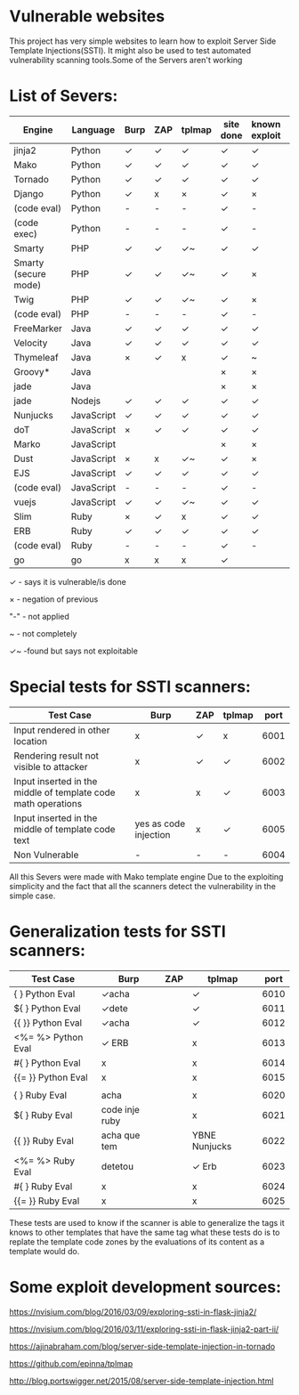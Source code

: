 
# Vulnerable websites
This project has very simple websites to learn how to exploit Server Side Template Injections(SSTI). It might also be used to test automated vulnerability scanning tools.Some of the Servers aren't working




# List of Severs:

| Engine              | Language   | Burp | ZAP | tplmap | site done | known exploit | port | tags                    |
| ---                 | ---        | ---  | --- | ---    | ---  | ---    | ---  | ---                     | 
| jinja2              | Python     | ✓   | ✓    | ✓      | ✓    | ✓      | 5000 | {{%s}}                  |       
| Mako                | Python     | ✓   | ✓    | ✓      | ✓    | ✓      | 5001 | ${%s}                   |        
| Tornado             | Python     | ✓   | ✓    | ✓      | ✓    | ✓      | 5002 | {{%s}}                  |        
| Django              | Python     | ✓   | x    | ×      | ✓    | ×      | 5003 | {{ }}                   |        
| (code eval)         | Python     | -   | -    | -      | ✓    | -      | 5004 | na                      |        
| (code exec)         | Python     | -   | -    | -      | ✓    | -      | 5005 | na                      |       
| Smarty              | PHP        | ✓   | ✓    | ✓~    | ✓    | ✓      | 5020 | {%s}                    |       
| Smarty (secure mode)| PHP        | ✓   | ✓    | ✓~    | ✓    | ×      | 5021 | {%s}                    |        
| Twig                | PHP        | ✓   | ✓    | ✓~    | ✓    | ×      | 5022 | {{%s}}                  |       
| (code eval)         | PHP        | -   | -    | -      | ✓    | -      | 5023 | na                      |        
| FreeMarker          | Java       | ✓   | ✓    | ✓     | ✓    | ✓      | 5051 | <#%s > ${%s}            |        
| Velocity            | Java       | ✓   | ✓    | ✓     | ✓    | ✓      | 5052 | #set($x=1+1)${x}        |        
| Thymeleaf           | Java       | ×   | ✓    | x      | ✓    | ~      | 5053 | <p th:text="${%s}"></p> |      
| Groovy*             | Java       |     |      |        | ×    | ×      | ×    | ×                       |     
| jade                | Java       |     |      |        | ×    | ×      | ×    | ×                       |     
| jade                | Nodejs     | ✓   | ✓   | ✓      | ✓    | ✓      | 5061 | #{%s}                   |     
| Nunjucks            | JavaScript | ✓   | ✓    | ✓      | ✓    | ✓      | 5062 | {{%s}}                  |      
| doT                 | JavaScript | ×   | ✓    | ✓      | ✓    | ✓      | 5063 | {{=%s}}                 |    
| Marko               | JavaScript |     |      |        | ×    | ×      | ×    | ×                       |    
| Dust                | JavaScript | ×   | x    | ✓~      | ✓    | ×      | 5065 | {#%s}or{%s}or{@%s}      |  
| EJS                 | JavaScript | ✓   | ✓    | ✓      | ✓    | ✓      | 5066 | <%= %>                  | 
| (code eval)         | JavaScript | -   | -    | -      | ✓    | -      | 5067 | na                      | 
| vuejs               | JavaScript | ✓   | ✓    | ✓~     | ✓    | ✓      | 5068 | {{%s}}                  | 
| Slim                | Ruby       | ×   | ✓    | x       | ✓    | ✓      | 5080 | #{%s}                   | 
| ERB                 | Ruby       | ✓   | ✓    | ✓      | ✓    | ✓      | 5081 | <%=%s%>                 | 
| (code eval)         | Ruby       | -   | -    | -      | ✓    | -      | 5082 | na                      |
| go                  | go         | x   | x    | x      | ✓    |        | 5090 | na                      |


✓ - says it is vulnerable/is done

× - negation of previous

"-" - not applied

~ - not completely 

✓~ -found but says not exploitable

# Special tests for SSTI scanners:
|Test Case | Burp | ZAP | tplmap | port|
| ---      | ---  | --- |  ---   | ---|
|Input rendered in other location |x|✓|x|6001|
|Rendering result not visible to attacker |x|✓|✓|6002|
|Input inserted in the middle of template code math operations|x|x|✓|6003|
|Input inserted in the middle of template code text|yes as code injection|x|✓|6005|
|Non Vulnerable |- |-|-|6004|
All this Severs were made with Mako template engine Due to the exploiting simplicity and the fact that all the scanners detect the vulnerability in the simple case. 

# Generalization tests for SSTI scanners:
|Test Case | Burp | ZAP | tplmap | port|
| ---      | ---  | --- |  ---   | ---|
|{ } Python Eval |✓acha| |✓|6010|
|${ } Python Eval|✓dete| |✓|6011|
|{{ }} Python Eval|✓acha| |✓|6012|
|<%=  %> Python Eval|✓ ERB| |x|6013|
|#{ } Python Eval|x| |x|6014|
|{{= }} Python Eval|x| |x|6015|
| | | | | |
|{ } Ruby Eval |acha | |x|6020|
|${ } Ruby Eval|code inje ruby | |x|6021|
|{{ }} Ruby Eval|acha que tem | |YBNE Nunjucks|6022|
|<%=  %> Ruby Eval|detetou | |✓ Erb|6023|
|#{ } Ruby Eval|x | |x|6024|
|{{= }} Ruby Eval|x | |x|6025|
These tests are used to know if the scanner is able to generalize the tags it knows to other templates that have the same tag
what these tests do is to replate the template code zones by the evaluations of its content as a template would do.



# Some exploit development sources:
https://nvisium.com/blog/2016/03/09/exploring-ssti-in-flask-jinja2/

https://nvisium.com/blog/2016/03/11/exploring-ssti-in-flask-jinja2-part-ii/

https://ajinabraham.com/blog/server-side-template-injection-in-tornado

https://github.com/epinna/tplmap

http://blog.portswigger.net/2015/08/server-side-template-injection.html

